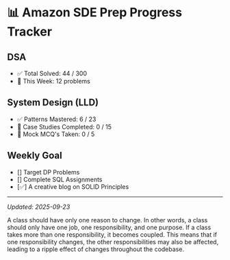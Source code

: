 #  📊  Amazon SDE Prep Progress Tracker

## DSA
- ✅ Total Solved: 44 / 300
- 🔄 This Week: 12 problems

## System Design (LLD)
- ✅ Patterns Mastered: 6 / 23
- 🔄 Case Studies Completed: 0 / 15
- 🏹 Mock MCQ's Taken: 0 / 5

## Weekly Goal
- [] Target DP Problems 
- [] Complete SQL Assignments
- [✅] A creative blog on SOLID Principles

---
_Updated: 2025-09-23_



A class should have only one reason to change. In other words, a class should only have one job, one responsibility, and one purpose. If a class takes more than one responsibility, it becomes coupled. This means that if one responsibility changes, the other responsibilities may also be affected, leading to a ripple effect of changes throughout the codebase.